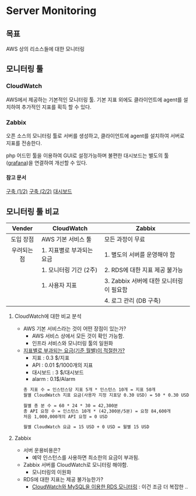 # Server Monitoring

## 목표

AWS 상의 리소스들에 대한 모니터링

## 모니터링 툴

### CloudWatch

AWS에서 제공하는 기본적인 모니터링 툴. 기본 지표 외에도 클라이언트에 agent를 설치하여 추가적인 지표를 획득 할 수 있다.

### Zabbix

오픈 소스의 모니터링 툴로 서버를 생성하고, 클라이언트에 agent를 설치하여 서버로 지표를 전송한다.

php 어드민 툴을 이용하여 GUI로 설정가능하며 불편한 대시보드는 별도의 툴([grafana](https://grafana.com/))을 연결하여 개선할 수 있다.

#### 참고 문서

[구축 (1/2)](https://steven-life-1991.tistory.com/35)
[구축 (2/2)](https://steven-life-1991.tistory.com/36)
[대시보드](https://heesy.tistory.com/60)

## 모니터링 툴 비교

| Vender | CloudWatch      | Zabbix                     |
| :----: | --------------- | -------------------------- |
| 도입 장점  | AWS 기본 서비스 툴    | 모든 과정이 무료                  |
| 우려되는 점 | 1. 지표별로 부과되는 요금 | 1. 별도의 서버를 운영해야 함          |
|        | 1. 모니터링 기간 (2주) | 2. RDS에 대한 지표 제공 불가능       |
|        | 1. 사용자 지표       | 3. Zabbix 서버에 대한 모니터링이 필요함 |
|        |                 | 4. 로그 관리 (DB 구축)           |

1. CloudWatch에 대한 비교 분석

   - AWS 기본 서비스라는 것이 어떤 장점이 있는가?
       - AWS 서비스 상에서 모든 것이 확인 가능함.
       - 인프라 서비스와 모니터링 툴의 일원화
   - [지표별로 부과되는 요금(기준 월별)이 적절한가?](https://aws.amazon.com/ko/cloudwatch/pricing/)
        - 지표 : 0.3 $/지표
        - API : 0.01 $/1000개의 지표
        - 대시보드 : 3 $/대시보드
        - alarm : 0.1$/Alarm
        ```txt
        총 지표 수 = 인스턴스당 지표 5개 * 인스턴스 10개 = 지표 50개
        월별 CloudWatch 지표 요금(사용자 지정 지표당 0.30 USD) = 50 * 0.30 USD = 15 USD

        월별 총 분 수 = 60 * 24 * 30 = 42,300분
        총 API 요청 수 = 인스턴스 10개 * (42,300분/5분) = 요청 84,600개
        처음 1,000,000개의 API 요청 = 0 USD

        월별 CloudWatch 요금 = 15 USD + 0 USD = 월별 15 USD
        ```
2. Zabbix

   - 서버 운용비용은?
       - 예약 인스턴스를 사용하면 최소한의 요금이 부과됨.
   - Zabbix 서버를 CloudWatch로 모니터링 해야함.
       - 모니터링의 이원화
   - RDS에 대한 지표는 제공 불가능한가?
       - [CloudWatch와 MySQL을 이용한 RDS 모니터링](https://www.joinc.co.kr/w/Site/QOS/Monitering_Tool/zabbix/RDSMonitoring) : 이건 조금 더 복잡한 ..
